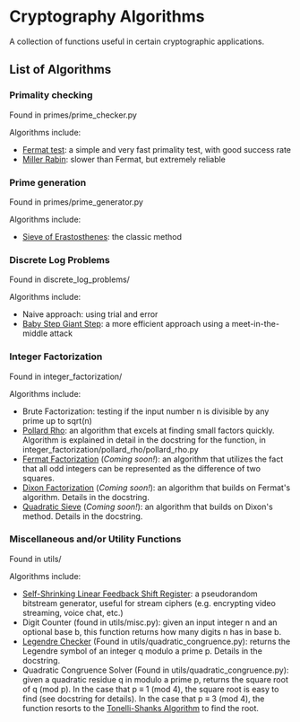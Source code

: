 # Cryptography Algorithms

A collection of functions useful in certain cryptographic applications.

## List of Algorithms

### Primality checking

Found in primes/prime_checker.py

Algorithms include:

- [Fermat test](https://en.wikipedia.org/wiki/Fermat_primality_test): a simple and very fast primality test, with good success rate
- [Miller Rabin](https://en.wikipedia.org/wiki/Miller%E2%80%93Rabin_primality_test): slower than Fermat, but extremely reliable

### Prime generation

Found in primes/prime_generator.py

Algorithms include:

- [Sieve of Erastosthenes](https://en.wikipedia.org/wiki/Sieve_of_Eratosthenes): the classic method

### Discrete Log Problems

Found in discrete_log_problems/

Algorithms include:

- Naive approach: using trial and error
- [Baby Step Giant Step](https://en.wikipedia.org/wiki/Baby-step_giant-step): a more efficient approach using a meet-in-the-middle attack

### Integer Factorization

Found in integer_factorization/

Algorithms include:

- Brute Factorization: testing if the input number n is divisible by any prime up to sqrt(n)
- [Pollard Rho](https://en.wikipedia.org/wiki/Pollard%27s_rho_algorithm): an algorithm that excels at finding small factors quickly. Algorithm is explained in detail in the docstring for the function, in integer_factorization/pollard_rho/pollard_rho.py
- [Fermat Factorization](https://en.wikipedia.org/wiki/Fermat%27s_factorization_method) (*Coming soon!*): an algorithm that utilizes the fact that all odd integers can be represented as the difference of two squares.
- [Dixon Factorization](https://en.wikipedia.org/wiki/Dixon%27s_factorization_method) (*Coming soon!*): an algorithm that builds on Fermat's algorithm. Details in the docstring.
- [Quadratic Sieve](https://en.wikipedia.org/wiki/Quadratic_sieve) (*Coming soon!*): an algorithm that builds on Dixon's method. Details in the docstring.

### Miscellaneous and/or Utility Functions

Found in utils/

Algorithms include:

- [Self-Shrinking Linear Feedback Shift Register](https://en.wikipedia.org/wiki/Self-shrinking_generator): a pseudorandom bitstream generator, useful for stream ciphers (e.g. encrypting video streaming, voice chat, etc.)
- Digit Counter (found in utils/misc.py): given an input integer n and an optional base b, this function returns how many digits n has in base b.
- [Legendre Checker](https://en.wikipedia.org/wiki/Legendre_symbol) (Found in utils/quadratic_congruence.py): returns the Legendre symbol of an integer q modulo a prime p. Details in the docstring.
- Quadratic Congruence Solver (Found in utils/quadratic_congruence.py): given a quadratic residue q in modulo a prime p, returns the square root of q (mod p). In the case that p ≡ 1 (mod 4), the square root is easy to find (see docstring for details). In the case that p ≡ 3 (mod 4), the function resorts to the [Tonelli-Shanks Algorithm](https://en.wikipedia.org/wiki/Tonelli%E2%80%93Shanks_algorithm) to find the root.